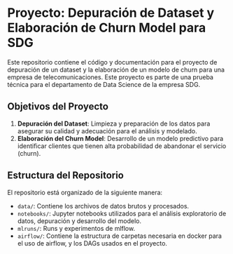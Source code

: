 # Proyecto: Depuración de Dataset y Elaboración de Churn Model para SDG

Este repositorio contiene el código y documentación para el proyecto de depuración de un dataset y la elaboración de un modelo de churn para una empresa de telecomunicaciones. Este proyecto es parte de una prueba técnica para el departamento de Data Science de la empresa SDG.

## Objetivos del Proyecto

1. **Depuración del Dataset**: Limpieza y preparación de los datos para asegurar su calidad y adecuación para el análisis y modelado.
2. **Elaboración del Churn Model**: Desarrollo de un modelo predictivo para identificar clientes que tienen alta probabilidad de abandonar el servicio (churn).

## Estructura del Repositorio

El repositorio está organizado de la siguiente manera:

-   `data/`: Contiene los archivos de datos brutos y procesados.
-   `notebooks/`: Jupyter notebooks utilizados para el análisis exploratorio de datos, depuración y desarrollo del modelo.
-   `mlruns/`: Runs y experimentos de mlflow.
-   `airflow/`: Contiene la estructura de carpetas necesaria en docker para el uso de airflow, y los DAGs usados en el proyecto.
